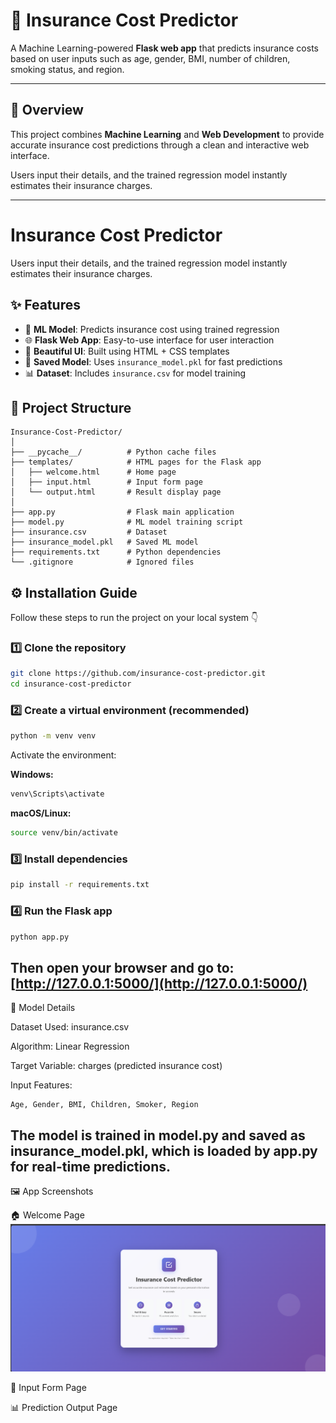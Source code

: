 # 🧮 Insurance Cost Predictor

A Machine Learning-powered **Flask web app** that predicts insurance costs based on user inputs such as age, gender, BMI, number of children, smoking status, and region.

---

## 🚀 Overview

This project combines **Machine Learning** and **Web Development** to provide accurate insurance cost predictions through a clean and interactive web interface.

Users input their details, and the trained regression model instantly estimates their insurance charges.

---

# Insurance Cost Predictor

Users input their details, and the trained regression model instantly estimates their insurance charges.

## ✨ Features

- 🧠 **ML Model**: Predicts insurance cost using trained regression
- 🌐 **Flask Web App**: Easy-to-use interface for user interaction
- 🎨 **Beautiful UI**: Built using HTML + CSS templates
- 💾 **Saved Model**: Uses `insurance_model.pkl` for fast predictions
- 📊 **Dataset**: Includes `insurance.csv` for model training

## 📁 Project Structure

```
Insurance-Cost-Predictor/
│
├── __pycache__/          # Python cache files
├── templates/            # HTML pages for the Flask app
│   ├── welcome.html      # Home page
│   ├── input.html        # Input form page
│   └── output.html       # Result display page
│
├── app.py                # Flask main application
├── model.py              # ML model training script
├── insurance.csv         # Dataset
├── insurance_model.pkl   # Saved ML model
├── requirements.txt      # Python dependencies
└── .gitignore            # Ignored files
```
## ⚙️ Installation Guide

Follow these steps to run the project on your local system 👇

### 1️⃣ Clone the repository

```bash
git clone https://github.com/insurance-cost-predictor.git
cd insurance-cost-predictor
```

### 2️⃣ Create a virtual environment (recommended)

```bash
python -m venv venv
```

Activate the environment:

**Windows:**
```bash
venv\Scripts\activate
```

**macOS/Linux:**
```bash
source venv/bin/activate
```

### 3️⃣ Install dependencies

```bash
pip install -r requirements.txt
```

### 4️⃣ Run the Flask app

```bash
python app.py
```

Then open your browser and go to: [http://127.0.0.1:5000/](http://127.0.0.1:5000/)
---
🧠 Model Details

Dataset Used: insurance.csv

Algorithm: Linear Regression

Target Variable: charges (predicted insurance cost)

Input Features:
```
Age, Gender, BMI, Children, Smoker, Region
```
The model is trained in model.py and saved as insurance_model.pkl, which is loaded by app.py for real-time predictions.
---

🖼️ App Screenshots

🏠 Welcome Page
![image alt](https://github.com/Sachursm/INSURANCE/blob/master/welcome.png?raw=true)

🧾 Input Form Page

📊 Prediction Output Page

